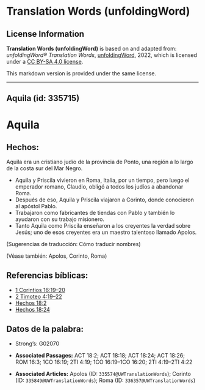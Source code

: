 # Translation Words (unfoldingWord)

## License Information

**Translation Words (unfoldingWord)** is based on and adapted from: _unfoldingWord® Translation Words_, [unfoldingWord](https://unfoldingword.org/utw), 2022, which is licensed under a [CC BY-SA 4.0 license](https://creativecommons.org/licenses/by-sa/4.0/legalcode.en).

This markdown version is provided under the same license.



--------------------------------

## Aquila (id: 335715)

Aquila
======

Hechos:
-------

Aquila era un cristiano judío de la provincia de Ponto, una región a lo largo de la costa sur del Mar Negro.

* Aquila y Priscila vivieron en Roma, Italia, por un tiempo, pero luego el emperador romano, Claudio, obligó a todos los judíos a abandonar Roma.
* Después de eso, Aquila y Priscila viajaron a Corinto, donde conocieron al apóstol Pablo.
* Trabajaron como fabricantes de tiendas con Pablo y también lo ayudaron con su trabajo misionero.
* Tanto Aquila como Priscila enseñaron a los creyentes la verdad sobre Jesús; uno de esos creyentes era un maestro talentoso llamado Apolos.

(Sugerencias de traducción: Cómo traducir nombres)

(Véase también: Apolos, Corinto, Roma)

Referencias bíblicas:
---------------------

* [1 Corintios 16:19–20](https://ref.ly/1Cor16:19-1Cor16:20)
* [2 Timoteo 4:19–22](https://ref.ly/2Tim4:19-2Tim4:22)
* [Hechos 18:2](https://ref.ly/Acts18:2)
* [Hechos 18:24](https://ref.ly/Acts18:24)

Datos de la palabra:
--------------------

* Strong’s: G02070

* **Associated Passages:** ACT 18:2; ACT 18:18; ACT 18:24; ACT 18:26; ROM 16:3; 1CO 16:19; 2TI 4:19; 1CO 16:19–1CO 16:20; 2TI 4:19–2TI 4:22
* **Associated Articles:** Apolos  (ID: `335574@UWTranslationWords`); Corinto (ID: `335849@UWTranslationWords`); Roma (ID: `336357@UWTranslationWords`)


